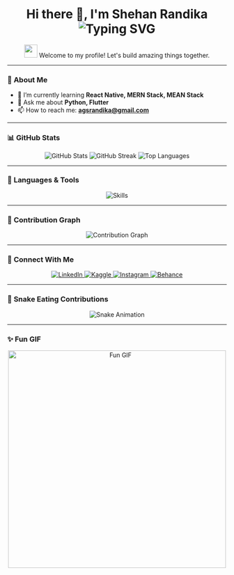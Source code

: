 <h1 align="center">
  Hi there 👋, I'm Shehan Randika
  <br>
  <img src="https://readme-typing-svg.herokuapp.com?font=Fira+Code&size=30&duration=4000&color=F75C7E&center=true&vCenter=true&width=500&lines=Undergraduate+from+University+of+Plymouth;Fullstack+Developer;AI+and+Machine+Learning+Engineer;Software+Engineer;Open+Source+Contributor" alt="Typing SVG">
</h1>

<p align="center">
  <img src="https://media.giphy.com/media/hvRJCLFzcasrR4ia7z/giphy.gif" width="30px"> Welcome to my profile! Let's build amazing things together.
</p>

---

### 🌟 **About Me**
- 🌱 I’m currently learning **React Native, MERN Stack, MEAN Stack**
- 💬 Ask me about **Python, Flutter**
- 📫 How to reach me: **agsrandika@gmail.com**

---

### 📊 **GitHub Stats**
<p align="center">
  <img src="https://github-readme-stats.vercel.app/api?username=shehanrandika99&show_icons=true&theme=radical&count_private=true" alt="GitHub Stats" />
  <img src="https://github-readme-streak-stats.herokuapp.com?user=shehanrandika99&theme=radical&hide_border=true" alt="GitHub Streak" />
  <img src="https://github-readme-stats.vercel.app/api/top-langs/?username=shehanrandika99&theme=radical&layout=compact" alt="Top Languages" />
</p>

---

### 🚀 **Languages & Tools**
<p align="center">
  <img src="https://skillicons.dev/icons?i=java,python,flutter,react,nodejs,angular,html,css,javascript,mongodb,git,figma&theme=light" alt="Skills" />
</p>

---

### 🌟 **Contribution Graph**
<p align="center">
  <img src="https://github-readme-activity-graph.vercel.app/graph?username=shehanrandika99&theme=react-dark&hide_border=true&area=true" alt="Contribution Graph" />
</p>

---

### 🤝 **Connect With Me**
<p align="center">
  <a href="https://linkedin.com/in/shehan-randika-693938255" target="_blank">
    <img src="https://img.shields.io/badge/-LinkedIn-0A66C2?style=for-the-badge&logo=linkedin&logoColor=white" alt="LinkedIn">
  </a>
  <a href="https://kaggle.com/shehanrandika" target="_blank">
    <img src="https://img.shields.io/badge/-Kaggle-20BEFF?style=for-the-badge&logo=kaggle&logoColor=white" alt="Kaggle">
  </a>
  <a href="https://instagram.com/shehan.randika_" target="_blank">
    <img src="https://img.shields.io/badge/-Instagram-E4405F?style=for-the-badge&logo=instagram&logoColor=white" alt="Instagram">
  </a>
  <a href="https://www.behance.net/shehanrandika2" target="_blank">
    <img src="https://img.shields.io/badge/-Behance-1769FF?style=for-the-badge&logo=behance&logoColor=white" alt="Behance">
  </a>
</p>

---

### 🐍 **Snake Eating Contributions**
<p align="center">
  <img src="https://github.com/shehanrandika99/shehanrandika99/blob/output/github-contribution-grid-snake.svg" alt="Snake Animation" />
</p>

---

### ✨ **Fun GIF**
<p align="center">
  <img src="https://media.giphy.com/media/L1R1tvI9svkIWwpVYr/giphy.gif" width="500" alt="Fun GIF">
</p>

